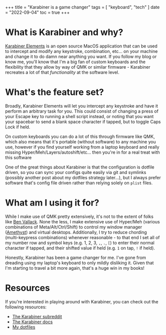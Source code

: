 +++
title = "Karabiner is a game changer"
tags = [
    "keyboard",
    "tech"
]
date = "2022-09-04"
toc = true
+++

# What is Karabiner and why?

[Karabiner Elements](https://github.com/pqrs-org/Karabiner-Elements) is an open source MacOS application that can be used to intercept and modify any keystroke, combination, etc... on your machine and change it to do damn near anything you want. If you follow my blog or know me, you'll know that I'm a big fan of custom keyboards and the flexibility that they allow by way of QMK or similar firmware - Karabiner recreates a lot of that _functionality_ at the software level.

# What's the feature set?

Broadly, Karabiner Elements will let you intercept any keystroke and have it perform an arbitrary task for you. This could consist of changing a press of your Escape key to running a shell script instead, or noting that you want your spacebar to send a blank space character if tapped, but to toggle Caps Lock if held. 

On custom keyboards you can do a lot of this through firmware like QMK, which also means that it's portable (without software) to any machine you use, however if you find yourself working from a laptop keyboard and really missing Hyper/Meh/Layers/autoshift/etc... then you're in for a real treat with this software

One of the great things about Karabiner is that the configuration is dotfile driven, so you can sync your configs quite easily via git and symlinks (possibly another post about my dotfiles strategy later...), but I always prefer software that's config file driven rather than relying solely on `plist` files. 

# What am I using it for?

While I make use of QMK pretty extensively, it's not to the extent of folks like [Ben Vallack](https://www.youtube.com/c/BenVallack). None the less, I make extensive use of Hyper/Meh (various combinations of Meta/Alt/Ctrl/Shift) to control my window manager ([Amethyst](https://github.com/ianyh/Amethyst)) and virtual desktops. Additionally, I try to reduce chording (multi-keypress combinations) whenever reasonable - to that end I set all of my number row and symbol keys (e.g. 1, 2, 3, `,`, `.`, `[`) to enter their normal character if tapped, and their shifted value if held (e.g. `1` on tap, `!` if held).

Honestly, Karabiner has been a game changer for me. I've gone from dreading using my laptop's keyboard to only mildly disliking it. Given that I'm starting to travel a bit more again, that's a huge win in my books!

# Resources

If you're interested in playing around with Karabiner, you can check out the following resources:
- [The Karabiner subreddit](https://www.reddit.com/r/Karabiner/)
- [The Karabiner docs](https://karabiner-elements.pqrs.org/docs/)
- [My dotfiles](https://github.com/maclarel/dotfiles/blob/main/.config/karabiner/karabiner.json)
